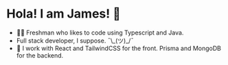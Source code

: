 # Hola! I am James! 👋
- 👨‍💻 Freshman who likes to code using Typescript and Java.
- Full stack developer, I suppose. ¯\\\_(ツ)_/¯
- 🔧 I work with React and TailwindCSS for the front. Prisma and MongoDB for the backend.

